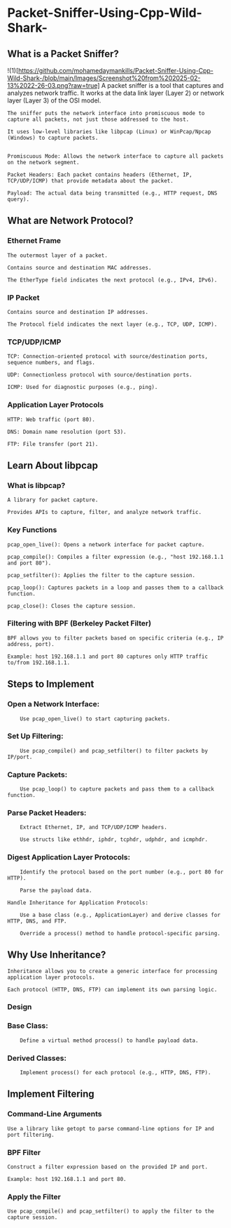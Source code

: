 # Packet-Sniffer-Using-Cpp-Wild-Shark-
## What is a Packet Sniffer?
!(1)[https://github.com/mohamedaymankills/Packet-Sniffer-Using-Cpp-Wild-Shark-/blob/main/Images/Screenshot%20from%202025-02-13%2022-26-03.png?raw=true]
A packet sniffer is a tool that captures and analyzes network traffic. It works at the data link layer (Layer 2) or network layer (Layer 3) of the OSI model.

    The sniffer puts the network interface into promiscuous mode to capture all packets, not just those addressed to the host.

    It uses low-level libraries like libpcap (Linux) or WinPcap/Npcap (Windows) to capture packets.
    
    
    Promiscuous Mode: Allows the network interface to capture all packets on the network segment.

    Packet Headers: Each packet contains headers (Ethernet, IP, TCP/UDP/ICMP) that provide metadata about the packet.

    Payload: The actual data being transmitted (e.g., HTTP request, DNS query).   

## What are Network Protocol?
### Ethernet Frame

    The outermost layer of a packet.

    Contains source and destination MAC addresses.

    The EtherType field indicates the next protocol (e.g., IPv4, IPv6).

### IP Packet

    Contains source and destination IP addresses.

    The Protocol field indicates the next layer (e.g., TCP, UDP, ICMP).

### TCP/UDP/ICMP

    TCP: Connection-oriented protocol with source/destination ports, sequence numbers, and flags.

    UDP: Connectionless protocol with source/destination ports.

    ICMP: Used for diagnostic purposes (e.g., ping).

### Application Layer Protocols

    HTTP: Web traffic (port 80).

    DNS: Domain name resolution (port 53).

    FTP: File transfer (port 21).

## Learn About libpcap
### What is libpcap?

    A library for packet capture.

    Provides APIs to capture, filter, and analyze network traffic.

### Key Functions

    pcap_open_live(): Opens a network interface for packet capture.

    pcap_compile(): Compiles a filter expression (e.g., "host 192.168.1.1 and port 80").

    pcap_setfilter(): Applies the filter to the capture session.

    pcap_loop(): Captures packets in a loop and passes them to a callback function.

    pcap_close(): Closes the capture session.

### Filtering with BPF (Berkeley Packet Filter)

    BPF allows you to filter packets based on specific criteria (e.g., IP address, port).

    Example: host 192.168.1.1 and port 80 captures only HTTP traffic to/from 192.168.1.1.


## Steps to Implement

### Open a Network Interface:

        Use pcap_open_live() to start capturing packets.

### Set Up Filtering:

        Use pcap_compile() and pcap_setfilter() to filter packets by IP/port.

### Capture Packets:

        Use pcap_loop() to capture packets and pass them to a callback function.

### Parse Packet Headers:

        Extract Ethernet, IP, and TCP/UDP/ICMP headers.

        Use structs like ethhdr, iphdr, tcphdr, udphdr, and icmphdr.

### Digest Application Layer Protocols:

        Identify the protocol based on the port number (e.g., port 80 for HTTP).

        Parse the payload data.

    Handle Inheritance for Application Protocols:

        Use a base class (e.g., ApplicationLayer) and derive classes for HTTP, DNS, and FTP.

        Override a process() method to handle protocol-specific parsing.


## Why Use Inheritance?

    Inheritance allows you to create a generic interface for processing application layer protocols.

    Each protocol (HTTP, DNS, FTP) can implement its own parsing logic.

### Design

   ### Base Class:

        Define a virtual method process() to handle payload data.

   ### Derived Classes:

        Implement process() for each protocol (e.g., HTTP, DNS, FTP).        


## Implement Filtering
### Command-Line Arguments

    Use a library like getopt to parse command-line options for IP and port filtering.

### BPF Filter

    Construct a filter expression based on the provided IP and port.

    Example: host 192.168.1.1 and port 80.

### Apply the Filter

    Use pcap_compile() and pcap_setfilter() to apply the filter to the capture session.
    
